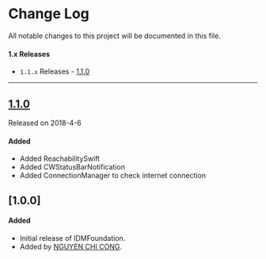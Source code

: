 # Change Log
All notable changes to this project will be documented in this file.

#### 1.x Releases
- `1.1.x` Releases  - [1.1.0](#110) 

---
## [1.1.0](https://github.com/congncif/IDMFoundation/releases/tag/1.1.0)
Released on 2018-4-6

#### Added
- Added ReachabilitySwift
- Added CWStatusBarNotification
- Added ConnectionManager to check internet connection

## [1.0.0]

#### Added
- Initial release of IDMFoundation.
- Added by [NGUYEN CHI CONG](https://github.com/congncif).
